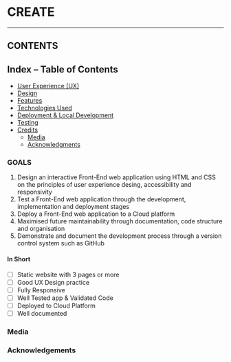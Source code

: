 # CREATE

- - - 

## CONTENTS

## Index – Table of Contents
* [User Experience (UX)](#user-experience-ux) 
* [Design](#design)
* [Features](#features)
* [Technologies Used](#technologies-used)
* [Deployment & Local Development](#deployment-and-local-development)
* [Testing](#testing)
* [Credits](#credits)
  * [Media](#media)
  * [Acknowledgments](#acknowledgments)



### GOALS

1. Design an interactive Front-End web application using HTML and CSS on the principles of user experience desing, accessibility and responsivity
2. Test a Front-End web application through the development, implementation and deployment stages
3. Deploy a Front-End web application to a Cloud platform
4. Maximised future maintainability through documentation, code structure and organisation
5. Demonstrate and document the development process through a version control system such as GitHub

#### In Short
- [ ] Static website with 3 pages or more
- [ ] Good UX Design practice
- [ ] Fully Responsive
- [ ] Well Tested app & Validated Code
- [ ] Deployed to Cloud Platform
- [ ] Well documented

### Media

### Acknowledgements
